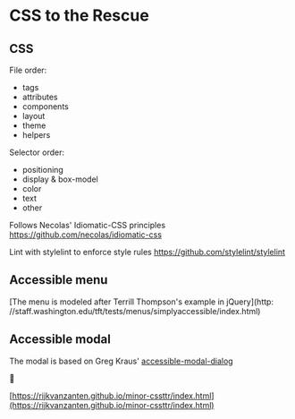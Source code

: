 # CSS to the Rescue

## CSS

File order:
- tags
- attributes
- components
- layout
- theme
- helpers

Selector order:
- positioning
- display & box-model
- color
- text
- other

Follows Necolas' Idiomatic-CSS principles
https://github.com/necolas/idiomatic-css

Lint with stylelint to enforce style rules
https://github.com/stylelint/stylelint

## Accessible menu
[The menu is modeled after Terrill Thompson's example in jQuery](http: //staff.washington.edu/tft/tests/menus/simplyaccessible/index.html)

## Accessible modal
The modal is based on Greg Kraus' [accessible-modal-dialog](https://github.com/gdkraus/accessible-modal-dialog/blob/master/index.html)

🎉

[https://rijkvanzanten.github.io/minor-cssttr/index.html](https://rijkvanzanten.github.io/minor-cssttr/index.html)
